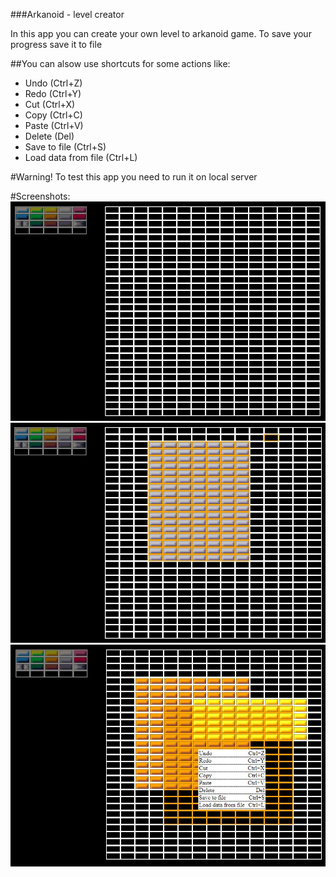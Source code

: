 ###Arkanoid - level creator

In this app you can create your own level to arkanoid game.
To save your progress save it to file

##You can alsow use shortcuts for some actions like:
<ul>
<li>Undo (Ctrl+Z)</li>
<li>Redo (Ctrl+Y)</li>
<li>Cut (Ctrl+X)</li>
<li>Copy (Ctrl+C)</li>
<li>Paste (Ctrl+V)</li>
<li>Delete (Del)</li>
<li>Save to file (Ctrl+S)</li>
<li>Load data from file (Ctrl+L)</li>
</ul>

#Warning!
To test this app you need to run it on local server

#Screenshots:
<img src="./img/img1.jpg" alt="img1">
<img src="./img/img2.jpg" alt="img2">
<img src="./img/img3.jpg" alt="img3">
